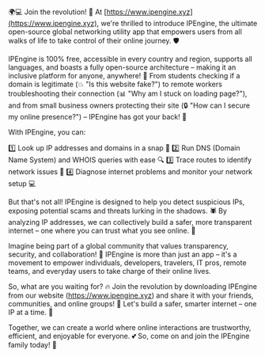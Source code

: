 🌍💻 Join the revolution! 🚀 At [https://www.ipengine.xyz](https://www.ipengine.xyz), we're thrilled to introduce IPEngine, the ultimate open-source global networking utility app that empowers users from all walks of life to take control of their online journey. 🛡️

IPEngine is 100% free, accessible in every country and region, supports all languages, and boasts a fully open-source architecture – making it an inclusive platform for anyone, anywhere! 💪 From students checking if a domain is legitimate (💥 "Is this website fake?") to remote workers troubleshooting their connection (📊 "Why am I stuck on loading page?"), and from small business owners protecting their site (🔒 "How can I secure my online presence?") – IPEngine has got your back! 🤝

With IPEngine, you can:

1️⃣ Look up IP addresses and domains in a snap 🔮
2️⃣ Run DNS (Domain Name System) and WHOIS queries with ease 🔍
3️⃣ Trace routes to identify network issues 📍
4️⃣ Diagnose internet problems and monitor your network setup 💻

But that's not all! IPEngine is designed to help you detect suspicious IPs, exposing potential scams and threats lurking in the shadows. 🕷️ By analyzing IP addresses, we can collectively build a safer, more transparent internet – one where you can trust what you see online. 🌟

Imagine being part of a global community that values transparency, security, and collaboration! 💖 IPEngine is more than just an app – it's a movement to empower individuals, developers, travelers, IT pros, remote teams, and everyday users to take charge of their online lives.

So, what are you waiting for? 🔥 Join the revolution by downloading IPEngine from our website (https://www.ipengine.xyz) and share it with your friends, communities, and online groups! 💬 Let's build a safer, smarter internet – one IP at a time. 🚀

Together, we can create a world where online interactions are trustworthy, efficient, and enjoyable for everyone. 💕 So, come on and join the IPEngine family today! 🎉